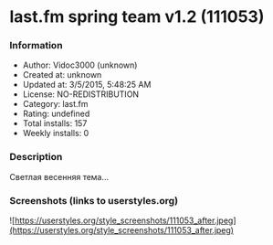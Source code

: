 # last.fm spring team v1.2 (111053)

### Information
- Author: Vidoc3000 (unknown)
- Created at: unknown
- Updated at: 3/5/2015, 5:48:25 AM
- License: NO-REDISTRIBUTION
- Category: last.fm
- Rating: undefined
- Total installs: 157
- Weekly installs: 0


### Description
Светлая весенняя тема...


### Screenshots (links to userstyles.org)
![https://userstyles.org/style_screenshots/111053_after.jpeg](https://userstyles.org/style_screenshots/111053_after.jpeg)


